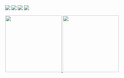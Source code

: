  <div align="left">
<!--    <h3>:mag_right: Interested in..</h3> -->
   <img src="https://img.shields.io/badge/Spring-6DB33F?style=for-the-badge&logo=Spring&logoColor=white">
   <img src="https://img.shields.io/badge/MySQL-003545?style=for-the-badge&logo=mariaDB&logoColor=white">
   <img src="https://img.shields.io/badge/javascript-F7DF1E?style=for-the-badge&logo=javascript&logoColor=black">
   <img src="https://img.shields.io/badge/react-61DAFB?style=for-the-badge&logo=react&logoColor=black">
<!--    <img src="https://img.shields.io/badge/bootstrap-7952B3?style=for-the-badge&logo=bootstrap&logoColor=white"> -->
</div>

<p align="left">
  <a href="https://github.com/ellynhan">
    <img height="180em" src="https://github-readme-stats-eight-theta.vercel.app/api?username=Sirius506775&show_icons=true&theme=chartreuse-dark&include_all_commits=true&count_private=true"/>
     <img height="180em" src="https://github-readme-stats-eight-theta.vercel.app/api/top-langs/?username=Sirius506775&layout=compact&langs_count=8&theme=chartreuse-dark"/>
  </a>
</p>

<!-- ![LeetCode Stats](https://leetcard.jacoblin.cool/tyrano00?theme=nord&font=ABeeZee&ext=activity)
 -->

